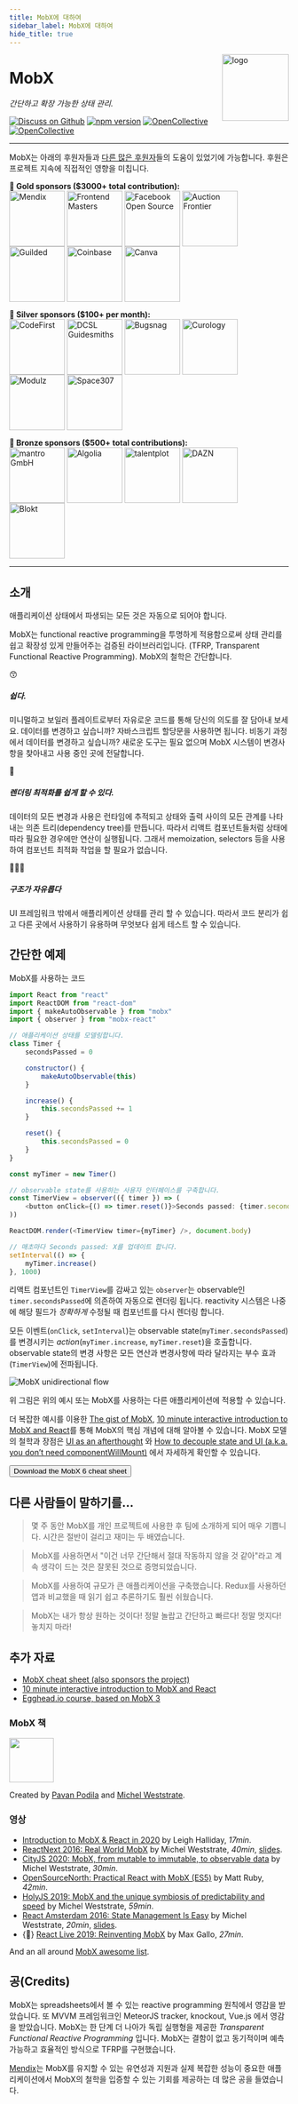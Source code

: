 ```yaml
---
title: MobX에 대하여
sidebar_label: MobX에 대하여
hide_title: true
---
```


<img src="https://mobx.js.org/assets/mobx.png" alt="logo" height="120" align="right" />

# MobX

_간단하고 확장 가능한 상태 관리._

[![Discuss on Github](https://img.shields.io/badge/discuss%20on-GitHub-orange)](https://github.com/mobxjs/mobx/discussions)
[![npm version](https://badge.fury.io/js/mobx.svg)](https://badge.fury.io/js/mobx)
[![OpenCollective](https://opencollective.com/mobx/backers/badge.svg)](backers-sponsors.md#backers)
[![OpenCollective](https://opencollective.com/mobx/sponsors/badge.svg)](backers-sponsors.md#sponsors)

---

MobX는 아래의 후원자들과 [다른 많은 후원자](backers-sponsors.md#backers)들의 도움이 있었기에 가능합니다. 후원은 프로젝트 지속에 직접적인 영향을 미칩니다.

**🥇 Gold sponsors (\$3000+ total contribution):** <br/>
<a href="https://mendix.com/"><img src="https://mobx.js.org/assets/mendix-logo.png" align="center" width="100" title="Mendix" alt="Mendix" /></a>
<a href="https://frontendmasters.com/"><img src="https://mobx.js.org/assets/frontendmasters.jpg" align="center" width="100" title="Frontend Masters" alt="Frontend Masters"></a>
<a href="https://opensource.facebook.com/"><img src="https://mobx.js.org/assets/fbos.jpeg" align="center" width="100" title="Facebook Open Source" alt="Facebook Open Source" /></a>
<a href="http://auctionfrontier.com/"><img src="https://mobx.js.org/assets/auctionfrontier.jpeg" align="center" width="100" title="Auction Frontier" alt="Auction Frontier"></a>
<a href="https://www.guilded.gg/"><img src="https://mobx.js.org/assets/guilded.jpg" align="center" width="100" title="Guilded" alt="Guilded" /></a>
<a href="https://coinbase.com/"><img src="https://mobx.js.org/assets/coinbase.jpeg" align="center" width="100" title="Coinbase" alt="Coinbase" /></a>
<a href="https://www.canva.com/"><img src="https://mobx.js.org/assets/canva.png" align="center" width="100" title="Canva" alt="Canva" /></a>

**🥈 Silver sponsors (\$100+ per month):**<br/>
<a href="https://www.codefirst.co.uk/"><img src="https://mobx.js.org/assets/codefirst.png" align="center" width="100" title="CodeFirst" alt="CodeFirst"/></a>
<a href="https://www.dcsl.com/"><img src="https://mobx.js.org/assets/dcsl.png" align="center" width="100" title="DCSL Guidesmiths" alt="DCSL Guidesmiths"/></a>
<a href="https://www.bugsnag.com/platforms/react-error-reporting?utm_source=MobX&utm_medium=Website&utm_content=open-source&utm_campaign=2019-community&utm_term=20190913"><img src="https://mobx.js.org/assets/bugsnag.jpg" align="center" width="100" title="Bugsnag" alt="Bugsnag"/></a>
<a href="https://curology.com/blog/tech"><img src="https://mobx.js.org/assets/curology.png" align="center" width="100" title="Curology" alt="Curology"/></a>
<a href="https://modulz.app/"><img src="https://mobx.js.org/assets/modulz.png" align="center" width="100" title="Modulz" alt="Modulz"/></a>
<a href="https://space307.com/?utm_source=sponsorship&utm_medium=mobx&utm_campaign=readme"><img src="https://mobx.js.org/assets/space307.png" align="center" width="100" title="Space307" alt="Space307"/></a>

**🥉 Bronze sponsors (\$500+ total contributions):**<br/>
<a href="https://mantro.net/jobs/warlock"><img src="https://mobx.js.org/assets/mantro.png" align="center" width="100" title="mantro GmbH" alt="mantro GmbH"></a>
<a href="https://www.algolia.com/"><img src="https://mobx.js.org/assets/algolia.jpg" align="center" width="100" title="Algolia" alt="Algolia" /></a>
<a href="https://talentplot.com/"><img src="https://mobx.js.org/assets/talentplot.png" align="center" width="100" title="talentplot" alt="talentplot"></a>
<a href="https://careers.dazn.com/"><img src="https://mobx.js.org/assets/dazn.png" align="center" width="100" title="DAZN" alt="DAZN"></a>
<a href="https://blokt.com/"><img src="https://mobx.js.org/assets/blokt.jpg" align="center" width="100" title="Blokt" alt="Blokt"/></a>

---

## 소개

애플리케이션 상태에서 파생되는 모든 것은 자동으로 되어야 합니다.

MobX는 functional reactive programming을 투명하게 적용함으로써 상태 관리를 쉽고 확장성 있게 만들어주는 검증된 라이브러리입니다. (TFRP, Transparent Functional Reactive Programming).
MobX의 철학은 간단합니다.

<div class="benefits">
    <div>
        <div class="pic">😙</div>
        <div>
            <h5>쉽다.</h5>
            <p>미니멀하고 보일러 플레이트로부터 자유로운 코드를 통해 당신의 의도를 잘 담아내 보세요.
            데이터를 변경하고 싶습니까? 자바스크립트 할당문을 사용하면 됩니다.
            비동기 과정에서 데이터를 변경하고 싶습니까? 새로운 도구는 필요 없으며 MobX 시스템이 변경사항을 찾아내고 사용 중인 곳에 전달합니다.
            </p>
        </div>
    </div>
    <div>
        <div class="pic">🚅</div>
        <div>
            <h5>렌더링 최적화를 쉽게 할 수 있다.</h5>
            <p>
                데이터의 모든 변경과 사용은 런타임에 추적되고 상태와 출력 사이의 모든 관계를 나타내는 의존 트리(dependency tree)를 만듭니다. 
                따라서 리액트 컴포넌트들처럼 상태에 따라 필요한 경우에만 연산이 실행됩니다. 그래서 memoization, selectors 등을 사용하여 컴포넌트 최적화 작업을 할 필요가 없습니다.
            </p>
        </div>
    </div>
    <div>
        <div class="pic">🤹🏻‍♂️</div>
        <div>
            <h5>구조가 자유롭다</h5>
            <p>
                UI 프레임워크 밖에서 애플리케이션 상태를 관리 할 수 있습니다. 따라서 코드 분리가 쉽고 다른 곳에서 사용하기 유용하며 무엇보다 쉽게 테스트 할 수 있습니다.
            </p>
        </div>
    </div>
</div>

## 간단한 예제

MobX를 사용하는 코드

```javascript
import React from "react"
import ReactDOM from "react-dom"
import { makeAutoObservable } from "mobx"
import { observer } from "mobx-react"

// 애플리케이션 상태를 모델링합니다.
class Timer {
    secondsPassed = 0

    constructor() {
        makeAutoObservable(this)
    }

    increase() {
        this.secondsPassed += 1
    }

    reset() {
        this.secondsPassed = 0
    }
}

const myTimer = new Timer()

// observable state를 사용하는 사용자 인터페이스를 구축합니다.
const TimerView = observer(({ timer }) => (
    <button onClick={() => timer.reset()}>Seconds passed: {timer.secondsPassed}</button>
))

ReactDOM.render(<TimerView timer={myTimer} />, document.body)

// 매초마다 Seconds passed: X를 업데이트 합니다.
setInterval(() => {
    myTimer.increase()
}, 1000)
```

리액트 컴포넌트인 `TimerView`를 감싸고 있는 `observer`는 observable인 `timer.secondsPassed`에 의존하여 자동으로 렌더링 됩니다. reactivity 시스템은 나중에 해당 필드가 _정확하게_ 수정될 때 컴포넌트를 다시 렌더링 합니다.

모든 이벤트(`onClick`, `setInterval`)는 observable state(`myTimer.secondsPassed`)를 변경시키는 _action_(`myTimer.increase`, `myTimer.reset`)을 호출합니다.
observable state의 변경 사항은 모든 연산과 변경사항에 따라 달라지는 부수 효과(`TimerView`)에 전파됩니다.

<img alt="MobX unidirectional flow" src="https://mobx.js.org/assets/flow2.png" align="center" />

위 그림은 위의 예시 또는 MobX를 사용하는 다른 애플리케이션에 적용할 수 있습니다.

더 복잡한 예시를 이용한 [The gist of MobX](https://mobx.js.org/the-gist-of-mobx.html), [10 minute interactive introduction to MobX and React](https://mobx.js.org/getting-started)를 통해 MobX의 핵심 개념에 대해 알아볼 수 있습니다.
MobX 모델의 철학과 장점은 [UI as an afterthought](https://michel.codes/blogs/ui-as-an-afterthought) 와 [How to decouple state and UI (a.k.a. you don’t need componentWillMount)](https://hackernoon.com/how-to-decouple-state-and-ui-a-k-a-you-dont-need-componentwillmount-cc90b787aa37) 에서 자세하게 확인할 수 있습니다.

<div class="cheat"><a href="https://gum.co/fSocU"><button title="Download the MobX 6 cheat sheet and sponsor the project">Download the MobX 6 cheat sheet</button></a></div>

## 다른 사람들이 말하기를...

> 몇 주 동안 MobX를 개인 프로젝트에 사용한 후 팀에 소개하게 되어 매우 기쁩니다. 시간은 절반이 걸리고 재미는 두 배였습니다.

> MobX를 사용하면서 "이건 너무 간단해서 절대 작동하지 않을 것 같아"라고 계속 생각이 드는 것은 잘못된 것으로 증명되었습니다.

> MobX를 사용하여 규모가 큰 애플리케이션을 구축했습니다. Redux를 사용하던 앱과 비교했을 때 읽기 쉽고 추론하기도 훨씬 쉬웠습니다.

> MobX는 내가 항상 원하는 것이다! 정말 놀랍고 간단하고 빠르다! 정말 멋지다! 놓치지 마라!

## 추가 자료

-   [MobX cheat sheet (also sponsors the project)](https://gum.co/fSocU)
-   [10 minute interactive introduction to MobX and React](https://mobx.js.org/getting-started)
-   [Egghead.io course, based on MobX 3](https://egghead.io/courses/manage-complex-state-in-react-apps-with-mobx)

### MobX 책

[<img src="https://mobx.js.org/assets/book.jpg" height="80px"/> ](https://books.google.nl/books?id=ALFmDwAAQBAJ&pg=PP1&lpg=PP1&dq=michel+weststrate+mobx+quick+start+guide:+supercharge+the+client+state+in+your+react+apps+with+mobx&source=bl&ots=D460fxti0F&sig=ivDGTxsPNwlOjLHrpKF1nweZFl8&hl=nl&sa=X&ved=2ahUKEwiwl8XO--ncAhWPmbQKHWOYBqIQ6AEwAnoECAkQAQ#v=onepage&q=michel%20weststrate%20mobx%20quick%20start%20guide%3A%20supercharge%20the%20client%20state%20in%20your%20react%20apps%20with%20mobx&f=false)

Created by [Pavan Podila](https://twitter.com/pavanpodila) and [Michel Weststrate](https://twitter.com/mweststrate).

### 영상

-   [Introduction to MobX & React in 2020](https://www.youtube.com/watch?v=pnhIJA64ByY) by Leigh Halliday, _17min_.
-   [ReactNext 2016: Real World MobX](https://www.youtube.com/watch?v=Aws40KOx90U) by Michel Weststrate, _40min_, [slides](https://docs.google.com/presentation/d/1DrI6Hc2xIPTLBkfNH8YczOcPXQTOaCIcDESdyVfG_bE/edit?usp=sharing).
-   [CityJS 2020: MobX, from mutable to immutable, to observable data](https://youtu.be/sP7dtZm_Wx0?t=27050) by Michel Weststrate, _30min_.
-   [OpenSourceNorth: Practical React with MobX (ES5)](https://www.youtube.com/watch?v=XGwuM_u7UeQ) by Matt Ruby, _42min_.
-   [HolyJS 2019: MobX and the unique symbiosis of predictability and speed](https://www.youtube.com/watch?v=NBYbBbjZeX4&list=PL8sJahqnzh8JJD7xahG5zXkjfM5GOgcPA&index=21&t=0s) by Michel Weststrate, _59min_.
-   [React Amsterdam 2016: State Management Is Easy](https://www.youtube.com/watch?v=ApmSsu3qnf0&feature=youtu.be) by Michel Weststrate, _20min_, [slides](https://speakerdeck.com/mweststrate/state-management-is-easy-introduction-to-mobx).
-   {🚀} [React Live 2019: Reinventing MobX](https://www.youtube.com/watch?v=P_WqKZxpX8g) by Max Gallo, _27min_.

And an all around [MobX awesome list](https://github.com/mobxjs/awesome-mobx#awesome-mobx).

## 공(Credits)

MobX는 spreadsheets에서 볼 수 있는 reactive programming 원칙에서 영감을 받았습니다. 또 MVVM 프레임워크인 MeteorJS tracker, knockout, Vue.js 에서 영감을 받았습니다. MobX는 한 단계 더 나아가 독립 실행형을 제공한 _Transparent Functional Reactive Programming_ 입니다. MobX는 결함이 없고 동기적이며 예측 가능하고 효율적인 방식으로 TFRP를 구현했습니다.

[Mendix](https://github.com/mendix)는 MobX를 유지할 수 있는 유연성과 지원과 실제 복잡한 성능이 중요한 애플리케이션에서 MobX의 철학을 입증할 수 있는 기회를 제공하는 데 많은 공을 들였습니다.
